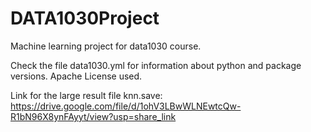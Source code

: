# DATA1030Project
Machine learning project for data1030 course. 

Check the file data1030.yml for information about python and package versions. Apache License used.

Link for the large result file knn.save: https://drive.google.com/file/d/1ohV3LBwWLNEwtcQw-R1bN96X8ynFAyyt/view?usp=share_link

